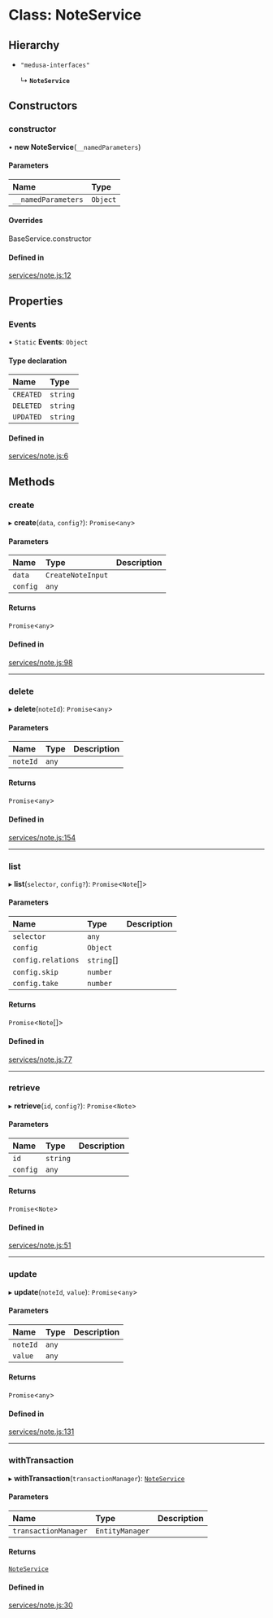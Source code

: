 # Class: NoteService

## Hierarchy

- `"medusa-interfaces"`

  ↳ **`NoteService`**

## Constructors

### constructor

• **new NoteService**(`__namedParameters`)

#### Parameters

| Name | Type |
| :------ | :------ |
| `__namedParameters` | `Object` |

#### Overrides

BaseService.constructor

#### Defined in

[services/note.js:12](https://github.com/medusajs/medusa/blob/32b066d92/packages/medusa/src/services/note.js#L12)

## Properties

### Events

▪ `Static` **Events**: `Object`

#### Type declaration

| Name | Type |
| :------ | :------ |
| `CREATED` | `string` |
| `DELETED` | `string` |
| `UPDATED` | `string` |

#### Defined in

[services/note.js:6](https://github.com/medusajs/medusa/blob/32b066d92/packages/medusa/src/services/note.js#L6)

## Methods

### create

▸ **create**(`data`, `config?`): `Promise`<`any`\>

#### Parameters

| Name | Type | Description |
| :------ | :------ | :------ |
| `data` | `CreateNoteInput` |  |
| `config` | `any` |  |

#### Returns

`Promise`<`any`\>

#### Defined in

[services/note.js:98](https://github.com/medusajs/medusa/blob/32b066d92/packages/medusa/src/services/note.js#L98)

___

### delete

▸ **delete**(`noteId`): `Promise`<`any`\>

#### Parameters

| Name | Type | Description |
| :------ | :------ | :------ |
| `noteId` | `any` |  |

#### Returns

`Promise`<`any`\>

#### Defined in

[services/note.js:154](https://github.com/medusajs/medusa/blob/32b066d92/packages/medusa/src/services/note.js#L154)

___

### list

▸ **list**(`selector`, `config?`): `Promise`<`Note`[]\>

#### Parameters

| Name | Type | Description |
| :------ | :------ | :------ |
| `selector` | `any` |  |
| `config` | `Object` |  |
| `config.relations` | `string`[] |  |
| `config.skip` | `number` |  |
| `config.take` | `number` |  |

#### Returns

`Promise`<`Note`[]\>

#### Defined in

[services/note.js:77](https://github.com/medusajs/medusa/blob/32b066d92/packages/medusa/src/services/note.js#L77)

___

### retrieve

▸ **retrieve**(`id`, `config?`): `Promise`<`Note`\>

#### Parameters

| Name | Type | Description |
| :------ | :------ | :------ |
| `id` | `string` |  |
| `config` | `any` |  |

#### Returns

`Promise`<`Note`\>

#### Defined in

[services/note.js:51](https://github.com/medusajs/medusa/blob/32b066d92/packages/medusa/src/services/note.js#L51)

___

### update

▸ **update**(`noteId`, `value`): `Promise`<`any`\>

#### Parameters

| Name | Type | Description |
| :------ | :------ | :------ |
| `noteId` | `any` |  |
| `value` | `any` |  |

#### Returns

`Promise`<`any`\>

#### Defined in

[services/note.js:131](https://github.com/medusajs/medusa/blob/32b066d92/packages/medusa/src/services/note.js#L131)

___

### withTransaction

▸ **withTransaction**(`transactionManager`): [`NoteService`](NoteService.md)

#### Parameters

| Name | Type | Description |
| :------ | :------ | :------ |
| `transactionManager` | `EntityManager` |  |

#### Returns

[`NoteService`](NoteService.md)

#### Defined in

[services/note.js:30](https://github.com/medusajs/medusa/blob/32b066d92/packages/medusa/src/services/note.js#L30)
